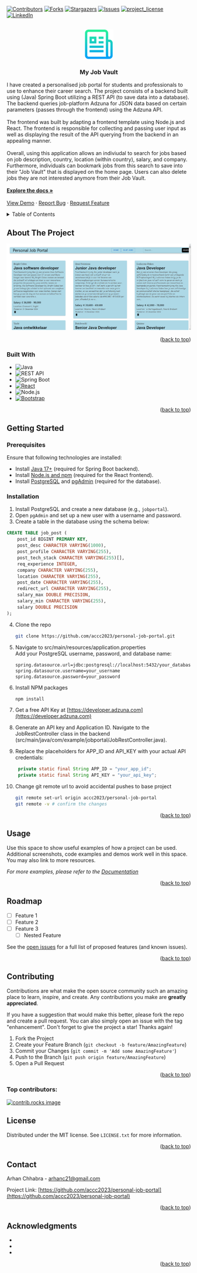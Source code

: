 <!-- Improved compatibility of back to top link: See: https://github.com/othneildrew/Best-README-Template/pull/73 -->
<a id="readme-top"></a>
<!--
*** Thanks for checking out the Best-README-Template. If you have a suggestion
*** that would make this better, please fork the repo and create a pull request
*** or simply open an issue with the tag "enhancement".
*** Don't forget to give the project a star!
*** Thanks again! Now go create something AMAZING! :D
-->



<!-- PROJECT SHIELDS -->
<!--
*** I'm using markdown "reference style" links for readability.
*** Reference links are enclosed in brackets [ ] instead of parentheses ( ).
*** See the bottom of this document for the declaration of the reference variables
*** for contributors-url, forks-url, etc. This is an optional, concise syntax you may use.
*** https://www.markdownguide.org/basic-syntax/#reference-style-links
-->
[![Contributors][contributors-shield]][contributors-url]
[![Forks][forks-shield]][forks-url]
[![Stargazers][stars-shield]][stars-url]
[![Issues][issues-shield]][issues-url]
[![project_license][license-shield]][license-url]
[![LinkedIn][linkedin-shield]][linkedin-url]



<!-- PROJECT LOGO -->
<br />
<div align="center">
  <a href="https://github.com/accc2023/personal-job-portal">
    <img src="images/logo.png" alt="Logo" width="80" height="80">
  </a>

<h3 align="center">My Job Vault</h3>

  <p align="left">
    I have created a personalised job portal for students and professionals to use to enhance their career search. The project consists of a backend built using (Java) Spring Boot utilizing a REST API (to save data into a database). The backend queries job-platform Adzuna for JSON data based on certain parameters (passes through the frontend) using the Adzuna API.
    <br /><br />
    The frontend was built by adapting a frontend template using Node.js and React. The frontend is responsible for collecting and passing user input as well as displaying the result of the API querying from the backend in an appealing manner.
    <br /><br />
    Overall, using this application allows an indiviudal to search for jobs based on job description, country, location (within country), salary, and company. Furthermore, individuals can bookmark jobs from this search to save into their "Job Vault" that is displayed on the home page. Users can also delete jobs they are not interested anymore from their Job Vault.
    <br /><br />
    <a href="https://github.com/accc2023/personal-job-portal"><strong>Explore the docs »</strong></a>
    <br />
    <br />
    <a href="https://github.com/accc2023/personal-job-portal">View Demo</a>
    ·
    <a href="https://github.com/accc2023/personal-job-portal/issues/new?labels=bug&template=bug-report---.md">Report Bug</a>
    ·
    <a href="https://github.com/accc2023/personal-job-portal/issues/new?labels=enhancement&template=feature-request---.md">Request Feature</a>
  </p>
</div>



<!-- TABLE OF CONTENTS -->
<details>
  <summary>Table of Contents</summary>
  <ol>
    <li>
      <a href="#about-the-project">About The Project</a>
      <ul>
        <li><a href="#built-with">Built With</a></li>
      </ul>
    </li>
    <li>
      <a href="#getting-started">Getting Started</a>
      <ul>
        <li><a href="#prerequisites">Prerequisites</a></li>
        <li><a href="#installation">Installation</a></li>
      </ul>
    </li>
    <li><a href="#usage">Usage</a></li>
    <li><a href="#roadmap">Roadmap</a></li>
    <li><a href="#contributing">Contributing</a></li>
    <li><a href="#license">License</a></li>
    <li><a href="#contact">Contact</a></li>
    <li><a href="#acknowledgments">Acknowledgments</a></li>
  </ol>
</details>



<!-- ABOUT THE PROJECT -->
## About The Project

[![Product Name Screen Shot][product-screenshot]](https://example.com)

<!-- Here's a blank template to get started. To avoid retyping too much info, do a search and replace with your text editor for the following: `github_username`, `repo_name`, `twitter_handle`, `linkedin_username`, `email_client`, `email`, `project_title`, `project_description`, `project_license` -->

<p align="right">(<a href="#readme-top">back to top</a>)</p>



### Built With

<!-- * [![Next][Next.js]][Next-url] -->

* ![Java](https://img.shields.io/badge/Java-ED8B00?style=for-the-badge&logo=java&logoColor=white)
* ![REST API](https://img.shields.io/badge/REST-02569B?style=for-the-badge&logo=rest&logoColor=white)
* ![Spring Boot](https://img.shields.io/badge/Spring%20Boot-6DB33F?style=for-the-badge&logo=spring-boot&logoColor=white)
* [![React][React.js]][React-url]
* ![Node.js](https://img.shields.io/badge/Node.js-339933?style=for-the-badge&logo=node.js&logoColor=white)
* [![Bootstrap][Bootstrap.com]][Bootstrap-url]
<!-- * [![JQuery][JQuery.com]][JQuery-url] -->

<p align="right">(<a href="#readme-top">back to top</a>)</p>



<!-- GETTING STARTED -->
## Getting Started

<!-- This is an example of how you may give instructions on setting up your project locally.
To get a local copy up and running follow these simple example steps. -->

### Prerequisites

<!-- This is an example of how to list things you need to use the software and how to install them. -->
Ensure that following technologies are installed:

- Install [Java 17+](https://www.oracle.com/java/technologies/javase-downloads.html) (required for Spring Boot backend).
- Install [Node.js and npm](https://nodejs.org/) (required for the React frontend).
- Install [PostgreSQL](https://www.postgresql.org/download/) and [pgAdmin](https://www.pgadmin.org/download/) (required for the database).

<!-- * npm
  ```sh
  npm install npm@latest -g
  ``` -->


### Installation

1. Install PostgreSQL and create a new database (e.g., `jobportal`).
2. Open `pgAdmin` and set up a new user with a username and password.
3. Create a table in the database using the schema below:

```sql
CREATE TABLE job_post (
    post_id BIGINT PRIMARY KEY,
    post_desc CHARACTER VARYING(1000),
    post_profile CHARACTER VARYING(255),
    post_tech_stack CHARACTER VARYING(255)[],
    req_experience INTEGER,
    company CHARACTER VARYING(255),
    location CHARACTER VARYING(255),
    post_date CHARACTER VARYING(255),
    redirect_url CHARACTER VARYING(255),
    salary_max DOUBLE PRECISION,
    salary_min CHARACTER VARYING(255),
    salary DOUBLE PRECISION
);
```

4. Clone the repo
   ```sh
   git clone https://github.com/accc2023/personal-job-portal.git
   ```

5. Navigate to src/main/resources/application.properties<br />
  Add your PostgreSQL username, password, and database name:
    ```properties
    spring.datasource.url=jdbc:postgresql://localhost:5432/your_database_name
    spring.datasource.username=your_username
    spring.datasource.password=your_password
    ```

6. Install NPM packages
   ```sh
   npm install
   ```

6. Get a free API Key at [https://developer.adzuna.com](https://developer.adzuna.com)
7. Generate an API key and Application ID. Navigate to the JobRestController class in the backend (src/main/java/com/example/jobportal/JobRestController.java).
7. Replace the placeholders for APP_ID and API_KEY with your actual API credentials:
   ```java
    private static final String APP_ID = "your_app_id";
    private static final String API_KEY = "your_api_key";
   ```
5. Change git remote url to avoid accidental pushes to base project
   ```sh
   git remote set-url origin accc2023/personal-job-portal
   git remote -v # confirm the changes
   ```

<p align="right">(<a href="#readme-top">back to top</a>)</p>



<!-- USAGE EXAMPLES -->
## Usage

Use this space to show useful examples of how a project can be used. Additional screenshots, code examples and demos work well in this space. You may also link to more resources.

_For more examples, please refer to the [Documentation](https://example.com)_

<p align="right">(<a href="#readme-top">back to top</a>)</p>



<!-- ROADMAP -->
## Roadmap

- [ ] Feature 1
- [ ] Feature 2
- [ ] Feature 3
    - [ ] Nested Feature

See the [open issues](https://github.com/accc2023/personal-job-portal/issues) for a full list of proposed features (and known issues).

<p align="right">(<a href="#readme-top">back to top</a>)</p>



<!-- CONTRIBUTING -->
## Contributing

Contributions are what make the open source community such an amazing place to learn, inspire, and create. Any contributions you make are **greatly appreciated**.

If you have a suggestion that would make this better, please fork the repo and create a pull request. You can also simply open an issue with the tag "enhancement".
Don't forget to give the project a star! Thanks again!

1. Fork the Project
2. Create your Feature Branch (`git checkout -b feature/AmazingFeature`)
3. Commit your Changes (`git commit -m 'Add some AmazingFeature'`)
4. Push to the Branch (`git push origin feature/AmazingFeature`)
5. Open a Pull Request

<p align="right">(<a href="#readme-top">back to top</a>)</p>

### Top contributors:

<a href="https://github.com/accc2023/personal-job-portal/graphs/contributors">
  <img src="https://contrib.rocks/image?repo=accc2023/personal-job-portal" alt="contrib.rocks image" />
</a>



<!-- LICENSE -->
## License

Distributed under the MIT license. See `LICENSE.txt` for more information.

<p align="right">(<a href="#readme-top">back to top</a>)</p>



<!-- CONTACT -->
## Contact

Arhan Chhabra - arhanc21@gmail.com

Project Link: [https://github.com/accc2023/personal-job-portal](https://github.com/accc2023/personal-job-portal)

<p align="right">(<a href="#readme-top">back to top</a>)</p>



<!-- ACKNOWLEDGMENTS -->
## Acknowledgments

* []()
* []()
* []()

<p align="right">(<a href="#readme-top">back to top</a>)</p>



<!-- MARKDOWN LINKS & IMAGES -->
<!-- https://www.markdownguide.org/basic-syntax/#reference-style-links -->
[contributors-shield]: https://img.shields.io/github/contributors/accc2023/personal-job-portal.svg?style=for-the-badge
[contributors-url]: https://github.com/accc2023/personal-job-portal/graphs/contributors
[forks-shield]: https://img.shields.io/github/forks/accc2023/personal-job-portal.svg?style=for-the-badge
[forks-url]: https://github.com/accc2023/personal-job-portal/network/members
[stars-shield]: https://img.shields.io/github/stars/accc2023/personal-job-portal.svg?style=for-the-badge
[stars-url]: https://github.com/accc2023/personal-job-portal/stargazers
[issues-shield]: https://img.shields.io/github/issues/accc2023/personal-job-portal.svg?style=for-the-badge
[issues-url]: https://github.com/accc2023/personal-job-portal/issues
[license-shield]: https://img.shields.io/github/license/accc2023/personal-job-portal.svg?style=for-the-badge
[license-url]: https://github.com/accc2023/personal-job-portal/blob/master/LICENSE.txt
[linkedin-shield]: https://img.shields.io/badge/-LinkedIn-black.svg?style=for-the-badge&logo=linkedin&colorB=555
[linkedin-url]: https://linkedin.com/in/arhan-chhabra
[product-screenshot]: images/ex.png
[Next.js]: https://img.shields.io/badge/next.js-000000?style=for-the-badge&logo=nextdotjs&logoColor=white
[Next-url]: https://nextjs.org/
[React.js]: https://img.shields.io/badge/React-20232A?style=for-the-badge&logo=react&logoColor=61DAFB
[React-url]: https://reactjs.org/
[Vue.js]: https://img.shields.io/badge/Vue.js-35495E?style=for-the-badge&logo=vuedotjs&logoColor=4FC08D
[Vue-url]: https://vuejs.org/
[Angular.io]: https://img.shields.io/badge/Angular-DD0031?style=for-the-badge&logo=angular&logoColor=white
[Angular-url]: https://angular.io/
[Svelte.dev]: https://img.shields.io/badge/Svelte-4A4A55?style=for-the-badge&logo=svelte&logoColor=FF3E00
[Svelte-url]: https://svelte.dev/
[Laravel.com]: https://img.shields.io/badge/Laravel-FF2D20?style=for-the-badge&logo=laravel&logoColor=white
[Laravel-url]: https://laravel.com
[Bootstrap.com]: https://img.shields.io/badge/Bootstrap-563D7C?style=for-the-badge&logo=bootstrap&logoColor=white
[Bootstrap-url]: https://getbootstrap.com
[JQuery.com]: https://img.shields.io/badge/jQuery-0769AD?style=for-the-badge&logo=jquery&logoColor=white
[JQuery-url]: https://jquery.com 
